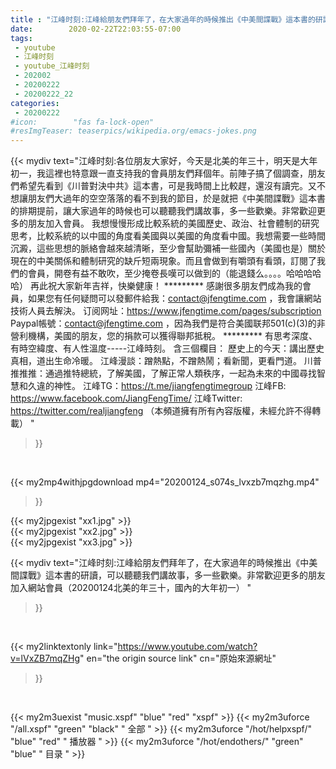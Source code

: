 ```yaml
---
title : "江峰时刻:江峰給朋友們拜年了，在大家過年的時候推出《中美間諜戰》這本書的研讀，可以聽聽我們講故事，多一些歡樂。非常歡迎更多的朋友加入網站會員（20200124北美的年三十，國內的大年初一） "
date:        2020-02-22T22:03:55-07:00
tags:
 - youtube
 - 江峰时刻
 - youtube_江峰时刻
 - 202002
 - 20200222
 - 20200222_22
categories:
 - 20200222
#icon:        "fas fa-lock-open"
#resImgTeaser: teaserpics/wikipedia.org/emacs-jokes.png
---
```


{{< mydiv text="江峰时刻:各位朋友大家好，今天是北美的年三十，明天是大年初一，我這裡也特意跟一直支持我的會員朋友們拜個年。前陣子搞了個調查，朋友們希望先看到《川普對決中共》這本書，可是我時間上比較趕，還沒有讀完。又不想讓朋友們大過年的空空落落的看不到我的節目，於是就把《中美間諜戰》這本書的排期提前，讓大家過年的時候也可以聽聽我們講故事，多一些歡樂。非常歡迎更多的朋友加入會員。     我想慢慢形成比較系統的美國歷史、政治、社會體制的研究思考，比較系統的以中國的角度看美國與以美國的角度看中國。我想需要一些時間沉澱，這些思想的脈絡會越來越清晰，至少會幫助彌補一些國內（美國也是）關於現在的中美關係和體制研究的缺斤短兩現象。而且會做到有嚼頭有看頭，訂閱了我們的會員，開卷有益不敢吹，至少掩卷長嘆可以做到的（能退錢么。。。。哈哈哈哈哈）     再此祝大家新年吉祥，快樂健康！ ********* 感謝很多朋友們成為我的會員，如果您有任何疑問可以發郵件給我：contact@jfengtime.com ，我會讓網站技術人員去解決。 订阅网址：https://www.jfengtime.com/pages/subscription Paypal帳號：contact@jfengtime.com ，因為我們是符合美國联邦501(c)(3)的非營利機構，美國的朋友，您的捐款可以獲得聯邦抵稅。     ********* 有思考深度、有時空緯度、有人性溫度-----江峰時刻。 含三個欄目： 歷史上的今天：講出歷史真相，道出生命冷暖。 江峰漫談：蹭熱點，不蹭熱鬧；看新聞，更看門道。 川普推推推：通過推特總統，了解美國，了解正常人類秩序，一起為未來的中國尋找智慧和久違的神性。  江峰TG：https://t.me/jiangfengtimegroup 江峰FB: https://www.facebook.com/JiangFengTime/ 江峰Twitter: https://twitter.com/realjiangfeng （本頻道擁有所有內容版權，未經允許不得轉載） "
>}}
<br>


{{< my2mp4withjpgdownload mp4="20200124_s074s_lvxzb7mqzhg.mp4"
>}}

{{< my2jpgexist "xx1.jpg" >}}<br>
{{< my2jpgexist "xx2.jpg" >}}<br>
{{< my2jpgexist "xx3.jpg" >}}<br>



{{< mydiv text="江峰时刻:江峰給朋友們拜年了，在大家過年的時候推出《中美間諜戰》這本書的研讀，可以聽聽我們講故事，多一些歡樂。非常歡迎更多的朋友加入網站會員（20200124北美的年三十，國內的大年初一） "
>}}
<br>

{{< my2linktextonly link="https://www.youtube.com/watch?v=lVxZB7mqZHg"
en="the origin source link" cn="原始來源網址"
>}}


<br>

{{< my2m3uexist "music.xspf"        "blue"   "red"    "xspf" >}} {{< my2m3uforce "/all.xspf"         "green"  "black"  " 全部 " >}} {{< my2m3uforce "/hot/helpxspf/"    "blue"   "red"    " 播放器 " >}} {{< my2m3uforce "/hot/endothers/"   "green"  "blue"   " 目录 " >}} 
